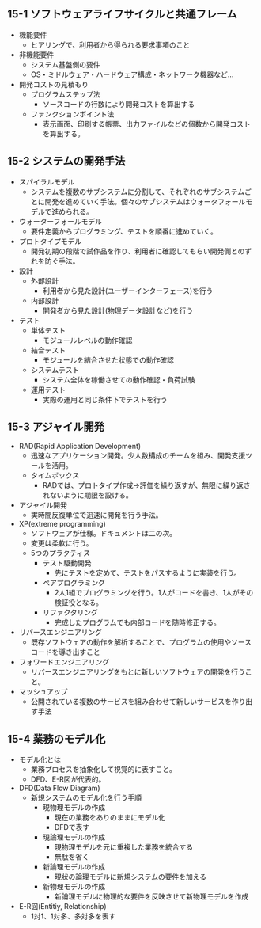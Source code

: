 ## 15-1 ソフトウェアライフサイクルと共通フレーム
- 機能要件
  - ヒアリングで、利用者から得られる要求事項のこと
- 非機能要件
  - システム基盤側の要件
  - OS・ミドルウェア・ハードウェア構成・ネットワーク機器など...
- 開発コストの見積もり
  - プログラムステップ法
    - ソースコードの行数により開発コストを算出する
  - ファンクションポイント法
    - 表示画面、印刷する帳票、出力ファイルなどの個数から開発コストを算出する。
## 15-2 システムの開発手法
- スパイラルモデル
  - システムを複数のサブシステムに分割して、それぞれのサブシステムごとに開発を進めていく手法。個々のサブシステムはウォータフォールモデルで進められる。
- ウォーターフォールモデル
  - 要件定義からプログラミング、テストを順番に進めていく。
- プロトタイプモデル
  - 開発初期の段階で試作品を作り、利用者に確認してもらい開発側とのずれを防ぐ手法。
- 設計
  - 外部設計
    - 利用者から見た設計(ユーザーインターフェース)を行う
  - 内部設計
    - 開発者から見た設計(物理データ設計など)を行う
- テスト
  - 単体テスト
    - モジュールレベルの動作確認
  - 結合テスト
    - モジュールを結合させた状態での動作確認
  - システムテスト
    - システム全体を稼働させての動作確認・負荷試験
  - 運用テスト
    - 実際の運用と同じ条件下でテストを行う
## 15-3 アジャイル開発
- RAD(Rapid Application Development)
  - 迅速なアプリケーション開発。少人数構成のチームを組み、開発支援ツールを活用。
  - タイムボックス
    - RADでは、プロトタイプ作成→評価を繰り返すが、無限に繰り返されないように期限を設ける。
- アジャイル開発
  - 実時間反復単位で迅速に開発を行う手法。
- XP(extreme programming)
  - ソフトウェアが仕様。ドキュメントは二の次。
  - 変更は柔軟に行う。
  - 5つのプラクティス
    - テスト駆動開発
      - 先にテストを定めて、テストをパスするように実装を行う。
    - ペアプログラミング
      - 2人1組でプログラミングを行う。1人がコードを書き、1人がその検証役となる。
    - リファクタリング
      - 完成したプログラムでも内部コードを随時修正する。
- リバースエンジニアリング
  - 既存ソフトウェアの動作を解析することで、プログラムの使用やソースコードを導き出すこと
- フォワードエンジニアリング
  - リバースエンジニアリングをもとに新しいソフトウェアの開発を行うこと。
- マッシュアップ
  - 公開されている複数のサービスを組み合わせて新しいサービスを作り出す手法

## 15-4 業務のモデル化
- モデル化とは
  - 業務プロセスを抽象化して視覚的に表すこと。
  - DFD、E-R図が代表的。
- DFD(Data Flow Diagram)
  - 新規システムのモデル化を行う手順
    - 現物理モデルの作成
      - 現在の業務をありのままにモデル化
      - DFDで表す
    - 現論理モデルの作成
      - 現物理モデルを元に重複した業務を統合する
      - 無駄を省く
    - 新論理モデルの作成
      - 現状の論理モデルに新規システムの要件を加える
    - 新物理モデルの作成
      - 新論理モデルに物理的な要件を反映させて新物理モデルを作成
- E-R図(Entitiy, Relationship)
  - 1対1、1対多、多対多を表す
